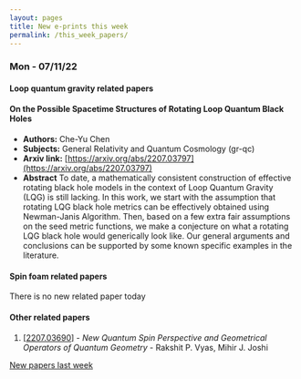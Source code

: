 ```yaml
---
layout: pages
title: New e-prints this week
permalink: /this_week_papers/
---
```




### Mon - 07/11/22

#### Loop quantum gravity related papers

#### **On the Possible Spacetime Structures of Rotating Loop Quantum Black  Holes**
 - **Authors:** Che-Yu Chen
 - **Subjects:** General Relativity and Quantum Cosmology (gr-qc)
 - **Arxiv link:** [https://arxiv.org/abs/2207.03797](https://arxiv.org/abs/2207.03797)
 - **Abstract**
 To date, a mathematically consistent construction of effective rotating black hole models in the context of Loop Quantum Gravity (LQG) is still lacking. In this work, we start with the assumption that rotating LQG black hole metrics can be effectively obtained using Newman-Janis Algorithm. Then, based on a few extra fair assumptions on the seed metric functions, we make a conjecture on what a rotating LQG black hole would generically look like. Our general arguments and conclusions can be supported by some known specific examples in the literature. 

#### Spin foam related papers

There is no new related paper today 



#### Other related papers

1. [[2207.03690]](https://arxiv.org/abs/2207.03690) - *New Quantum Spin Perspective and Geometrical Operators of Quantum  Geometry* - Rakshit P. Vyas, Mihir J. Joshi






[New papers last week]({{site.url}}/archived/weekly/pre-prints/2022/07/11/archived_weekly_papers.html)
